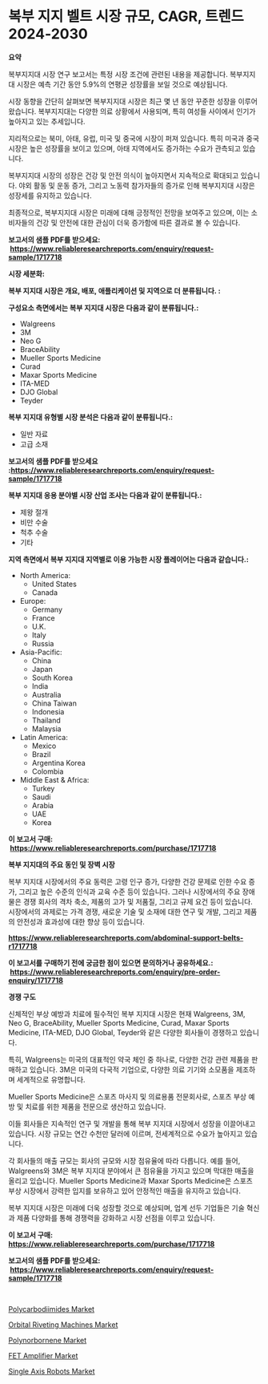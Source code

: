 <p><h1>복부 지지 벨트 시장 규모, CAGR, 트렌드 2024-2030</h1></p><p><strong>요약</strong></p>
<p><p>복부지지대 시장 연구 보고서는 특정 시장 조건에 관련된 내용을 제공합니다. 복부지지대 시장은 예측 기간 동안 5.9%의 연평균 성장률을 보일 것으로 예상됩니다.</p><p>시장 동향을 간단히 살펴보면 복부지지대 시장은 최근 몇 년 동안 꾸준한 성장을 이루어 왔습니다. 복부지지대는 다양한 의료 상황에서 사용되며, 특히 여성들 사이에서 인기가 높아지고 있는 추세입니다.</p><p>지리적으로는 북미, 아태, 유럽, 미국 및 중국에 시장이 퍼져 있습니다. 특히 미국과 중국 시장은 높은 성장률을 보이고 있으며, 아태 지역에서도 증가하는 수요가 관측되고 있습니다.</p><p>복부지지대 시장의 성장은 건강 및 안전 의식이 높아지면서 지속적으로 확대되고 있습니다. 야외 활동 및 운동 증가, 그리고 노동력 참가자들의 증가로 인해 복부지지대 시장은 성장세를 유지하고 있습니다.</p><p>최종적으로, 복부지지대 시장은 미래에 대해 긍정적인 전망을 보여주고 있으며, 이는 소비자들의 건강 및 안전에 대한 관심이 더욱 증가함에 따른 결과로 볼 수 있습니다.</p></p>
<p><strong>보고서의 샘플 PDF를 받으세요: &nbsp;<a href="https://www.reliableresearchreports.com/enquiry/request-sample/1717718">https://www.reliableresearchreports.com/enquiry/request-sample/1717718</a></strong></p>
<p><strong>시장 세분화:</strong></p>
<p><strong> 복부 지지대 시장은 개요, 배포, 애플리케이션 및 지역으로 더 분류됩니다. :</strong></p>
<p><strong>구성요소 측면에서는 복부 지지대 시장은 다음과 같이 분류됩니다.:</strong></p>
<p><ul><li>Walgreens</li><li>3M</li><li>Neo G</li><li>BraceAbility</li><li>Mueller Sports Medicine</li><li>Curad</li><li>Maxar Sports Medicine</li><li>ITA-MED</li><li>DJO Global</li><li>Teyder</li></ul></p>
<p><strong> 복부 지지대 유형별 시장 분석은 다음과 같이 분류됩니다.:</strong></p>
<p><ul><li>일반 자료</li><li>고급 소재</li></ul></p>
<p><strong>보고서의 샘플 PDF를 받으세요 :<a href="https://www.reliableresearchreports.com/enquiry/request-sample/1717718">https://www.reliableresearchreports.com/enquiry/request-sample/1717718</a></strong></p>
<p><strong> 복부 지지대 응용 분야별 시장 산업 조사는 다음과 같이 분류됩니다.:</strong></p>
<p><ul><li>제왕 절개</li><li>비만 수술</li><li>척추 수술</li><li>기타</li></ul></p>
<p><strong>지역 측면에서 복부 지지대 지역별로 이용 가능한 시장 플레이어는 다음과 같습니다.:</strong></p>
<p><ul>
    <li>
        North America:
        <ul>
            <li>United States</li>
            <li>Canada</li>
        </ul>
    </li>
    <li>
        Europe:
        <ul>
            <li>Germany</li>
            <li>France</li>
            <li>U.K.</li>
            <li>Italy</li>
            <li>Russia</li>
        </ul>
    </li>
    <li>
        Asia-Pacific:
        <ul>
            <li>China</li>
            <li>Japan</li>
            <li>South Korea</li>
            <li>India</li>
            <li>Australia</li>
            <li>China Taiwan</li>
            <li>Indonesia</li>
            <li>Thailand</li>
            <li>Malaysia</li>
        </ul>
    </li>
    <li>
        Latin America:
        <ul>
            <li>Mexico</li>
            <li>Brazil</li>
            <li>Argentina Korea</li>
            <li>Colombia</li>
        </ul>
    </li>
    <li>
        Middle East & Africa:
        <ul>
            <li>Turkey</li>
            <li>Saudi</li>
            <li>Arabia</li>
            <li>UAE</li>
            <li>Korea</li>
        </ul>
    </li>
    </ul></p>
<p><strong>이 보고서 구매: &nbsp;<a href="https://www.reliableresearchreports.com/purchase/1717718">https://www.reliableresearchreports.com/purchase/1717718</a></strong></p>
<p><strong>복부 지지대의 주요 동인 및 장벽 시장</strong></p>
<p><p>복부 지지대 시장에서의 주요 동력은 고령 인구 증가, 다양한 건강 문제로 인한 수요 증가, 그리고 높은 수준의 인식과 교육 수준 등이 있습니다. 그러나 시장에서의 주요 장애물은 경쟁 회사의 격차 축소, 제품의 고가 및 저품질, 그리고 규제 요건 등이 있습니다. 시장에서의 과제로는 가격 경쟁, 새로운 기술 및 소재에 대한 연구 및 개발, 그리고 제품의 안전성과 효과성에 대한 향상 등이 있습니다.</p></p>
<p><strong><a href="https://www.reliableresearchreports.com/abdominal-support-belts-r1717718">https://www.reliableresearchreports.com/abdominal-support-belts-r1717718</a></strong></p>
<p><strong>이 보고서를 구매하기 전에 궁금한 점이 있으면 문의하거나 공유하세요.: &nbsp;<a href="https://www.reliableresearchreports.com/enquiry/pre-order-enquiry/1717718">https://www.reliableresearchreports.com/enquiry/pre-order-enquiry/1717718</a></strong></p>
<p><strong>경쟁 구도</strong></p>
<p><p>신체적인 부상 예방과 치료에 필수적인 복부 지지대 시장은 현재 Walgreens, 3M, Neo G, BraceAbility, Mueller Sports Medicine, Curad, Maxar Sports Medicine, ITA-MED, DJO Global, Teyder와 같은 다양한 회사들이 경쟁하고 있습니다. </p><p>특히, Walgreens는 미국의 대표적인 약국 체인 중 하나로, 다양한 건강 관련 제품을 판매하고 있습니다. 3M은 미국의 다국적 기업으로, 다양한 의료 기기와 소모품을 제조하며 세계적으로 유명합니다.</p><p>Mueller Sports Medicine은 스포츠 마사지 및 의료용품 전문회사로, 스포츠 부상 예방 및 치료를 위한 제품을 전문으로 생산하고 있습니다.</p><p>이들 회사들은 지속적인 연구 및 개발을 통해 복부 지지대 시장에서 성장을 이끌어내고 있습니다. 시장 규모는 연간 수천만 달러에 이르며, 전세계적으로 수요가 높아지고 있습니다.</p><p>각 회사들의 매출 규모는 회사의 규모와 시장 점유율에 따라 다릅니다. 예를 들어, Walgreens와 3M은 복부 지지대 분야에서 큰 점유율을 가지고 있으며 막대한 매출을 올리고 있습니다. Mueller Sports Medicine과 Maxar Sports Medicine은 스포츠 부상 시장에서 강력한 입지를 보유하고 있어 안정적인 매출을 유지하고 있습니다.</p><p>복부 지지대 시장은 미래에 더욱 성장할 것으로 예상되며, 업계 선두 기업들은 기술 혁신과 제품 다양화를 통해 경쟁력을 강화하고 시장 선점을 이루고 있습니다.</p></p>
<p><strong>이 보고서 구매: &nbsp; <a href="https://www.reliableresearchreports.com/purchase/1717718">https://www.reliableresearchreports.com/purchase/1717718</a></strong></p>
<p><strong>보고서의 샘플 PDF를 받으세요: &nbsp;<a href="https://www.reliableresearchreports.com/enquiry/request-sample/1717718">https://www.reliableresearchreports.com/enquiry/request-sample/1717718</a></strong><strong></strong></p>
<p>&nbsp;</p>
<p><p><a href="https://issuu.com/reportprime-2/docs/polycarbodiimides-market-size-2030.pptx">Polycarbodiimides Market</a></p><p><a href="https://github.com/juniordelafrance/Market-Research-Report-List-2/blob/main/orbital-riveting-machines-market.md">Orbital Riveting Machines Market</a></p><p><a href="https://issuu.com/reportprime-2/docs/polynorbornene-market-size-2030.pptx">Polynorbornene Market</a></p><p><a href="https://cedar-agate-3da.notion.site/FET-Amplifier-Market-Size-Market-Outlook-and-Market-Forecast-2024-to-2031-8117c7392fa74d16a709f5fb3334605e">FET Amplifier Market</a></p><p><a href="https://github.com/rahu1506/Market-Research-Report-List-3/blob/main/single-axis-robots-market.md">Single Axis Robots Market</a></p></p>